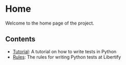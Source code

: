 # Home

Welcome to the home page of the project.

## Contents

- [Tutorial](tutorial.md): A tutorial on how to write tests in Python
- [Rules](rules.md): The rules for writing Python tests at Libertify
